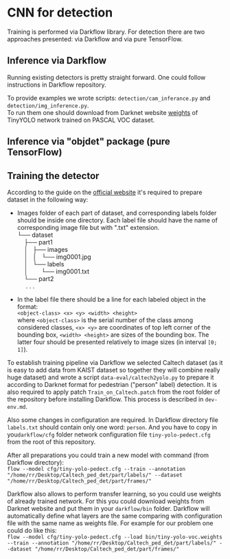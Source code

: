 # CNN for detection
Training is performed via Darkflow library. For detection there are two approaches presented:
via Darkflow and via pure TensorFlow.

## Inference via Darkflow
Running existing detectors is pretty straight forward. One could follow
instructions in Darkflow repository. 

To provide examples we wrote 
scripts: `detection/cam_inferance.py` and `detection/img_inference.py`.  
To run them one should download from Darknet website [weights](https://pjreddie.com/media/files/tiny-yolo-voc.weights`) 
of TinyYOLO network trained on PASCAL VOC dataset.

## Inference via "objdet" package (pure TensorFlow)


## Training the detector
According to the guide on the [official website](https://pjreddie.com/darknet/yolo/)
it's required to prepare dataset in the following way:
 * Images folder of each part of dataset, and corresponding labels folder
  should be inside one directory. Each label file should have the name of corresponding image file but 
 with ".txt" extension.  
 └── dataset  
 &nbsp;&nbsp;&nbsp;&nbsp;├── part1  
 &nbsp;&nbsp;&nbsp;&nbsp;│   ├── images  
 &nbsp;&nbsp;&nbsp;&nbsp;│   │   └── img0001.jpg  
 &nbsp;&nbsp;&nbsp;&nbsp;│   └── labels  
 &nbsp;&nbsp;&nbsp;&nbsp;│    &nbsp;&nbsp;&nbsp;&nbsp; └── img0001.txt  
 &nbsp;&nbsp;&nbsp;&nbsp;└── part2  
 &nbsp;&nbsp;&nbsp;&nbsp; . . .
 
 * In the label file there should be a line for each labeled object in the
 format:  
 `<object-class> <x> <y> <width> <height>`  
 where `<object-class>` is the serial number of the class among considered
 classes, `<x> <y>` are coordinates of top left corner of the bounding box, 
 `<width> <height>` are sizes of the bounding box. The latter four should be
 presented relatively to image sizes (in interval `[0; 1]`).
 
 To establish training pipeline via Darkflow we selected Caltech dataset
 (as it is easy to add data from KAIST dataset so together they will 
 combine really huge dataset) and wrote a script `data-eval/caltech2yolo.py`
 to  prepare it according to Darknet format for pedestrian 
 ("person" label) detection. It is also required to apply patch 
 `Train_on_Caltech.patch` from the root folder of the repository before
 installing Darkflow. This process is described in `dev-env.md`.
 
 Also some changes in configuration are required. In Darkflow directory
 file `labels.txt` should contain only one word: `person`. And you have to 
 copy in you`darkflow/cfg` folder network configuration file `tiny-yolo-pedect.cfg`
 from the root of this repository. 
 
 After all preparations you could train a new model with command 
 (from Darkflow directory):  
 `flow --model cfg/tiny-yolo-pedect.cfg --train --annotation "/home/rr/Desktop/Caltech_ped_det/part/labels/" --dataset "/home/rr/Desktop/Caltech_ped_det/part/frames/"`
 
 Darkflow also allows to perform transfer learning, so you could use
 weights of already trained network. For this you could download
 weights from Darknet website and put them in your `darkflow/bin` 
 folder. Darkflow will automatically define what layers are the same
 comparing with configuration file with the same name as weights file.
 For example for our problem one could do like this:  
 `flow --model cfg/tiny-yolo-pedect.cfg --load bin/tiny-yolo-voc.weights --train --annotation "/home/rr/Desktop/Caltech_ped_det/part/labels/" --dataset "/home/rr/Desktop/Caltech_ped_det/part/frames/"`